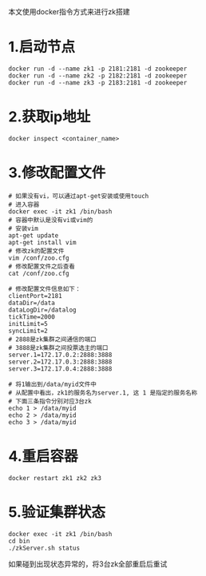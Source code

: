 本文使用docker指令方式来进行zk搭建



# 1.启动节点

````
docker run -d --name zk1 -p 2181:2181 -d zookeeper
docker run -d --name zk2 -p 2182:2181 -d zookeeper
docker run -d --name zk3 -p 2183:2181 -d zookeeper
````



# 2.获取ip地址

```
docker inspect <container_name>
```



# 3.修改配置文件

```
# 如果没有vi，可以通过apt-get安装或使用touch
# 进入容器
docker exec -it zk1 /bin/bash
# 容器中默认是没有vi或vim的
# 安装vim 
apt-get update
apt-get install vim
# 修改zk的配置文件
vim /conf/zoo.cfg
# 修改配置文件之后查看
cat /conf/zoo.cfg

# 修改配置文件信息如下：
clientPort=2181
dataDir=/data
dataLogDir=/datalog
tickTime=2000
initLimit=5
syncLimit=2
# 2888是zk集群之间通信的端口
# 3888是zk集群之间投票选主的端口
server.1=172.17.0.2:2888:3888
server.2=172.17.0.3:2888:3888
server.3=172.17.0.4:2888:3888

# 将1输出到/data/myid文件中
# 从配置中看出，zk1的服务名为server.1, 这 1 是指定的服务名称  
# 下面三条指令分别对应3台zk
echo 1 > /data/myid
echo 2 > /data/myid
echo 3 > /data/myid
```



# 4.重启容器

```
docker restart zk1 zk2 zk3
```



# 5.验证集群状态

```
docker exec -it zk1 /bin/bash
cd bin 
./zkServer.sh status
```

如果碰到出现状态异常的，将3台zk全部重启后重试